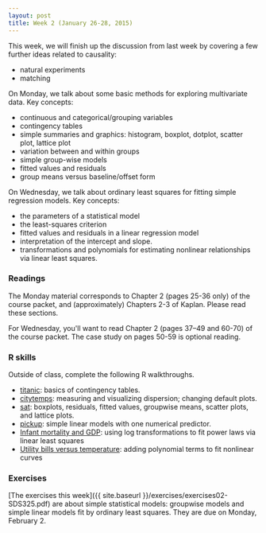 ```yaml
---
layout: post
title: Week 2 (January 26-28, 2015)
---
```


This week, we will finish up the discussion from last week by covering a few further ideas related to causality:  
* natural experiments  
* matching

On Monday, we talk about some basic methods for exploring multivariate data. Key concepts:  
* continuous and categorical/grouping variables  
* contingency tables  
* simple summaries and graphics: histogram, boxplot, dotplot, scatter plot, lattice plot  
* variation between and within groups  
* simple group-wise models  
* fitted values and residuals  
* group means versus baseline/offset form  


On Wednesday, we talk about ordinary least squares for fitting simple regression models. Key concepts:    
* the parameters of a statistical model  
* the least-squares criterion  
* fitted values and residuals in a linear regression model  
* interpretation of the intercept and slope.  
* transformations and polynomials for estimating nonlinear relationships via linear least squares.


### Readings

The Monday material corresponds to Chapter 2 (pages 25-36 only) of the course packet, and (approximately) Chapters 2-3 of Kaplan.  Please read these sections.

For Wednesday, you'll want to read Chapter 2 (pages 37–49 and 60-70) of the course packet.  The case study on pages 50-59 is optional reading.


### R skills

Outside of class, complete the following R walkthroughs.  
* [titanic](http://jgscott.github.io/teaching/r/titanic/titanic.html): basics of contingency tables.  
* [citytemps](http://jgscott.github.io/teaching/r/citytemps/citytemps.html): measuring and visualizing dispersion; changing default plots.  
* [sat](http://jgscott.github.io/teaching/r/sat/sat.html): boxplots, residuals, fitted values, groupwise means, scatter plots, and lattice plots.  
* [pickup](http://jgscott.github.io/teaching/r/pickup/pickup.html): simple linear models with one numerical predictor.  
* [Infant mortality and GDP](http://jgscott.github.io/teaching/r/infmort/infmort.html): using log transformations to fit power laws via linear least squares   
* [Utility bills versus temperature](http://jgscott.github.io/teaching/r/utilities/utilities.html): adding polynomial terms to fit nonlinear curves     


### Exercises  
[The exercises this week]({{ site.baseurl }}/exercises/exercises02-SDS325.pdf) are about simple statistical models: groupwise models and simple linear models fit by ordinary least squares.  They are due on Monday, February 2.


